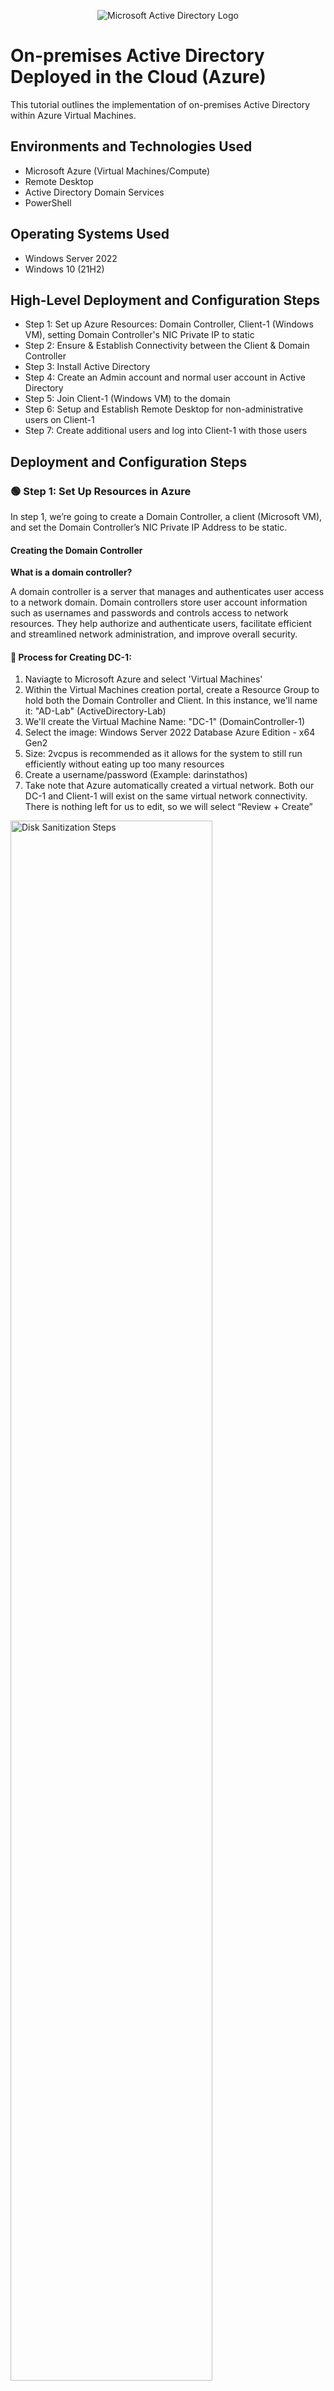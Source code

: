 <p align="center">
<img src="https://i.imgur.com/pU5A58S.png" alt="Microsoft Active Directory Logo"/>
</p>

<h1>On-premises Active Directory Deployed in the Cloud (Azure)</h1>
This tutorial outlines the implementation of on-premises Active Directory within Azure Virtual Machines.<br />


<h2>Environments and Technologies Used</h2>

- Microsoft Azure (Virtual Machines/Compute)
- Remote Desktop
- Active Directory Domain Services
- PowerShell

<h2>Operating Systems Used </h2>

- Windows Server 2022
- Windows 10 (21H2)

<h2>High-Level Deployment and Configuration Steps</h2>

- Step 1: Set up Azure Resources: Domain Controller, Client-1 (Windows VM), setting Domain Controller's NIC Private IP to static
- Step 2: Ensure & Establish Connectivity between the Client & Domain Controller
- Step 3: Install Active Directory
- Step 4: Create an Admin account and normal user account in Active Directory
- Step 5: Join Client-1 (Windows VM) to the domain
- Step 6: Setup and Establish Remote Desktop for non-administrative users on Client-1
- Step 7: Create additional users and log into Client-1 with those users


<h2>Deployment and Configuration Steps</h2>


  <h3>🟢 Step 1: Set Up Resources in Azure</h3>
  <p>In step 1, we’re going to create a Domain Controller, a client (Microsoft VM), and set the Domain Controller’s NIC Private IP Address to be static.</p>
  
  <h4>Creating the Domain Controller</h4>
  
  <strong>What is a domain controller?</strong>
  
  <p>A domain controller is a server that manages and authenticates user access to a network domain. Domain controllers store user account information such as usernames and passwords and controls access to network resources. They help authorize and authenticate users, facilitate efficient and streamlined network administration, and improve overall security.</P>
  
  <h4>🔵 Process for Creating DC-1:</h4>
  
  1. Naviagte to Microsoft Azure and select 'Virtual Machines'
  2. Within the Virtual Machines creation portal, create a Resource Group to hold both the Domain Controller and Client. In this instance, we'll name it: "AD-Lab" (ActiveDirectory-Lab)
  3. We'll create the Virtual Machine Name: "DC-1" (DomainController-1)
  4. Select the image: Windows Server 2022 Database Azure Edition - x64 Gen2
  5. Size: 2vcpus is recommended as it allows for the system to still run efficiently without eating up too many resources
  6. Create a username/password (Example: darinstathos)
  7. Take note that Azure automatically created a virtual network. Both our DC-1 and Client-1 will exist on the same virtual network connectivity. There is nothing left for us to edit, so we will select “Review + Create”
  
<img src="https://i.imgur.com/0cDyCbn.png" height="80%" width="80%" alt="Disk Sanitization Steps"/>
<img src="https://i.imgur.com/OX1wCfK.png" height="80%" width="80%" alt="Disk Sanitization Steps"/>
<img src="https://i.imgur.com/cjHYVJ1.png" height="80%" width="80%" alt="Disk Sanitization Steps"/>

<p>We have now created the Domain Controller Virtual Machine. DC-1 will later be used as the central point for storing user accounts we create and managing/authenticating user access.</p>
<br />

  <h4>Creating our Client</h4>
  
  <strong>What is the client?</strong>
    
 <p>The client, in relation to the domain controller, is a device that connects to the network domain and relies on the domain controller for user authentication, access permissions, etc. The domain controller is the 'big brain' that lets the device/client know what to do/who's allowed to do what. The client interacts with the domain controller to log in, access shared resources, etc.</p>
    <p>We're creating a client device (Microsoft Windows) to witness the borrowing of user account information from our Domain Controller.</P>
    
 <h4>🔵 Process for Creating the Client:</h4>
    
1. Navigate to Microsoft Azure & select 'Virtual Machines'
2. Select the Resource Group: 'AD-Lab'
3. Virtual Machine Name: 'Client-1'
4. Select image: 'Windows 10 Pro, version 22H2 -x64Gen'
5. Size: 2vcpus
6. Create a username/password: (Example: darinstathos)
7. Under Licensing, check the box: "I can confirm I have eligible Windows 10/11 license with multi-tenant hosting rights."
8. Forward to the next page: Next: Disks >, Next: Networking > Take note that Client-1 was automatically put on the same network as DC-1. This is important so that the two can later communicate with one another. 

<br>

<img src="https://i.imgur.com/gOn48pL.png" height="80%" width="80%" alt="Disk Sanitization Steps"/>
<img src="https://i.imgur.com/13dDsO0.png" height="80%" width="80%" alt="Disk Sanitization Steps"/>
<img src="https://i.imgur.com/MT99vXJ.png" height="80%" width="80%" alt="Disk Sanitization Steps"/>
    
<br />

<h4>Setting Domain Controller's NIC Private IP Address to Static</h4>

<strong>Why is it necessary to change the Private IP Address to Static?</strong>

<p>Whenever we create resources such as Virtual Machines within Azure, there are several other resources created alongside it. One of these resources are NICs (Network Interface Cards) which have IP addresses automatically assigned to them via a DHCP server hidden within Azure. As mentioned previously, domain controllers provide centralized management and organization over user accounts, access permissions, and security policies within a network.</p> 

<p>Given that it plays such a crucial role in centralizing and streamlining networking, we want our network devices to always be able to locate the Domain Controller for consistent instruction and communication. A static IP address prevents potential disruptions caused by a dynamic IP address. Thus, we must change the IP address from dynamic to static (meaning the IP address numerical values never change).</p>

<h4>🔵 Process for Setting DC-1 NIC Private IP to Static:</h4>
  
1. Navigate to Azure > 'Virtual Machines' > and select our Domain Controller "DC-1"
2. Select 'Networking' > Select 'Network Interface'
3. Select 'IP Configurations' > Select the current/only IPConfig there
4. Switch the assignment from 'Dynamic' to 'Static' and press 'Save'

<br>

<img src="https://i.imgur.com/dYzWLhZ.png" height="80%" width="80%" alt="Disk Sanitization Steps"/>
<img src="https://i.imgur.com/g3IL4nQ.png" height="80%" width="80%" alt="Disk Sanitization Steps"/>
<img src="https://i.imgur.com/FHp5pT4.png" height="80%" width="80%" alt="Disk Sanitization Steps"/>

<br> 

We have now switched the Domain Controller's NIC Private IP Address to be static. Now, there is peace of mind in knowing that devices connected to the domain can rely on the Domain Controller for user information with secure connection and communication. 

<br>

  <h3>🟢 Step 2: Ensure & Establish Connectivity between the Client and Domain Controller</h3>
  
  <p>The next step is to ensure connectivity between the Client and the Domain Controller. We want to make sure that our machines can talk to one another so that once we add users accounts to DC-1, Client-1 will be able to access them.</p>
  
  <h4>Log into Client-1 VM</h4>
  
  <p>First, we’re going to log into the Client-1 VM. To do this, we must retrieve the Public IP Address and connect it to Remote Desktop Connection (if you’re using WindowsOS) or Microsoft Remote Desktop (if you’re using MacOS).</p>
  
  <h4>🔵 Process for Logging into Client-1:</h4>
  
  1. In the Azure Portal, navigate to 'Virtual Machines'
  2. Select 'Client-1'
  3. Copy the Public IP Address to clipboard (Example shown: 20.163.26.26)
  4. Open Remote Desktop Connection (Windows) or Microsoft Remote Desktop (MacOS: can be downloaded from App Store)
  5. Paste the IP address (Example shown: 20.163.26.26)
  6. Log in using the username/password created earlier in Step 1. (Example: darinstathos)

<br>

<img src="https://i.imgur.com/ZIh6gvb.png" height="80%" width="80%" alt="Disk Sanitization Steps"/>
<img src="https://i.imgur.com/NuYn2WR.png" height="80%" width="80%" alt="Disk Sanitization Steps"/>
<img src="https://i.imgur.com/kPeUFHN.png" height="80%" width="80%" alt="Disk Sanitization Steps"/>

<br>

<h4>Check Connectivity to Domain Controller (will fail at first attempt)</h4>

Now that we’ve logged into Client-1, we want to “ping” to our Domain Controller to make sure our machines can talk to one another/that there’s connectivity.

However, most likely, this “ping” will fail due to the Domain Controller’s firewall blocking ICMP traffic.

<strong>Why do firewalls sometimes block ICMP traffic?</strong>

Firewalls sometimes block ICMP (Internet Control Message Protocol) traffic as a security measure to protect against potential network vulnerabilities. ICMP traffic includes various types of messages, such as ping requests and error messages, which can be exploited for network scanning, denial-of-service attacks, or information disclosure. Blocking ICMP can help prevent these types of attacks and limit potential exposure of sensitive information. However, it's worth noting that ICMP is also used for legitimate network troubleshooting and diagnostic purposes, so firewall rules should be carefully configured to balance security and operational needs.

<h4>🔵 Process for Checking Connectivity:</h4>

1. We need to get DC-1's private IP Address: Azure Portal > 'Virtual Machines' > DC-1
2. Copy the NIC Private IP Address (Example: 10.0.0.4)
3. Navigate back to our Client-1 VM and open the command-line in the search bar
4. Type: "ping -t 10.0.0.4" (-t means that it will ping continuously)
5. We can see the request failed/timed out because DC-1's firewall is preventing/blocking ICMP traffic from coming through

<br>
  
<img src="https://i.imgur.com/3b3sYC2.png" height="80%" width="80%" alt="Disk Sanitization Steps"/>
<img src="https://i.imgur.com/2l07H1G.png" height="80%" width="80%" alt="Disk Sanitization Steps"/>

<br>

<h4>Open Up the Firewall</h4>
  
<p>Since we were unable to “ping”/connect to our Domain Controller, we must open up the firewall to allow ICMP traffic. To do this, we must connect/log into our Domain Controller VM and alter the settings.</p>

<h4>🔵 Process for Opening Up Firewall:</h4>
  
1. Navigate to Azure > 'Virtual Machines' > DC-1: Copy the Public IP Address (Example: 20.169.82.100)
2. Open Remote Desktop Connection (Windows) or Microsoft Remote Desktop (MacOS) & paste the IP address and use the username/password created in Step 1 (Example: 20.169.82.100 ; darinstathos)
3. Inside of DC-1 VM, navigate to the search bar and type in “wf.msc” or “firewall”

<br>
  
<img src="https://i.imgur.com/I8myAP2.png" height="80%" width="80%" alt="Disk Sanitization Steps"/>

<br>

4. Select “Inbound Rules” and filter by “Protocol” (since we’re looking for ICMPv4)
5. Enable Core Networking Diagnostics: ICMP Echo Request (ICMPv4-In)
6. Right-click the two inbound rules > select “enable rule"

<br>
  
<img src="https://i.imgur.com/ALQ2Tqc.png" height="80%" width="80%" alt="Disk Sanitization Steps"/>
<img src="https://i.imgur.com/9emoF0X.png" height="80%" width="80%" alt="Disk Sanitization Steps"/>

<br>
  
<p>Now, when we go back to our Client-1 VM, if we left the command-line open, we can now see that the “pings” are coming through because we opened up the DC-1’s firewall to allow ICMP traffic.</p>

<br>

<img src="https://i.imgur.com/cWVAUuA.png" height="80%" width="80%" alt="Disk Sanitization Steps"/>

<br>

<h3>🟢 Step 3: Install Active Directory</h3>
  
<Strong>What is Active Directory and why is it important?</strong>
  
<p>Now that there has been connectivity established between DC-1 and Client-1, it’s time to install Active Directory.

In simple terms, Active Directory is like a phonebook or a directory for a network. It keeps track of all the users, computers, and other resources within a network domain. It helps manage user accounts, control access to resources, and enforce security policies, making it easier for network administrators to organize and manage their network effectively.</p>

<h4>🔵 Process for Installing Active Directory:</h4>
  
1. Log into DC-1 VM using the Public IP Address & username/password (if not already)
2. Once inside DC-1, use the search bar to go to Service Manager
3. Select “Add roles and features” > Hit ‘Next’ on everything until you reach & select <strong>'Active Directory Domain Services'</strong>
4. Add the features > continue to press ‘Next’ on everything > select ‘Install’ 

<br>
  
<img src="https://i.imgur.com/Qk6wPjg.png" height="80%" width="80%" alt="Disk Sanitization Steps"/>
<img src="https://i.imgur.com/E6J427g.png" height="80%" width="80%" alt="Disk Sanitization Steps"/>
<img src="https://i.imgur.com/UFYfRkq.png" height="80%" width="80%" alt="Disk Sanitization Steps"/>

<br>
  
We now have Active Directory installed on DC-1. However, we are not finished yet. We need to set up an actual domain. 

<h4>Promote as a DC: Setup a New Forest as mydomain.com (Domain can actually be anything. Mydomain.com is an example)</h4>

<p>We have installed Active Directory but the next step is to set up an actual domain. Setting up a domain means there is an address for a particular organization to unite under. This domain is attached to permitted users, allowing users to access various clients/devices on the network.</p> 
  
<p>For example, if you work for a large accounting firm or you're in school, you're given a username with a domain attached to it. You can then take your username and log into any computer on campus or in the office. Example: dstathos@univerity.edu or dstathos@accountingfirm.com.</p>
  
  <h4>🔵 Process for Promoting to Domain Controller:</h4>
  
  For this example, we are using "mydomain.com". However, any domain is suitable. 
  
  1. Go to DC-1 VM > open Service Manager > select the Notifications flag in the top right-hand corner
  2. Select: "Promote this server to be a domain controller"
  3. Select: “Add a new forest” > Input the domain name of choice (example: mydomain.com) > Select: “Next” 
  4. Input a password for the sake of continuing forward with “Next” although it won’t be used in this lab > Continue pressing ‘Next’ until you reach the ‘Install’ button > 'Install'

  <br>
  
<img src="https://i.imgur.com/3qgGfvS.png" height="80%" width="80%" alt="Disk Sanitization Steps"/>
<img src="https://i.imgur.com/PRP9sSq.png" height="80%" width="80%" alt="Disk Sanitization Steps"/>
<img src="https://i.imgur.com/c1m2IIM.png" height="80%" width="80%" alt="Disk Sanitization Steps"/>
  
  <br>

<h4>Restart & Log back into DC-1 as user: mydomain.com\[username]</h4>

1. It is normal for the computer to need to restart. When the computer restarts, if the IP address changes, we are sure to navigate back to Azure Portal and copy the DC-1 Public IP address. We set the Private IP address to be static, but it’s possible for the Public IP to change.</p>
2. Once booted out, we can log back into DC-1 using the domain we have now set up: mydomain.com\darinstathos (or) darinstathos@mydomain.com
3. DC-1 is now officially a domain controller 

<br>
  
<img src="https://i.imgur.com/TuOxlzE.png" height="80%" width="80%" alt="Disk Sanitization Steps"/>
<img src="https://i.imgur.com/EBmChAn.png" height="80%" width="80%" alt="Disk Sanitization Steps"/>

<br>
  
<h3>🟢 Step 4: Create an Admin and a Normal User Account in Active Directory</h3>
  
<p>Now that Active Directory has been installed, our Domain Controller became official with its domain, it’s now time to create an admin and normal user account in AD.</p>
<p>Admins are able to create, modify, and delete user accounts, manage access permissions, etc. They can configure and enforce security policies such as password requirements and account lockout settings. They can also manage the structure of the domain, delegate admin tasks, etc.</p>
  
<h4>🔵 Process for Creating Organizational Units: Employees and Admins</h4>
  
  1. Inside DC-1 VM, navigate to ‘Active Directory Users and Computers’

<p>We can do this two ways:</p>

* Go to Service Manager > Tools (upper right-hand corner) > Active Directory Users and Computers
* Search bar > Type: Active Directory Users and Computers

2. We can see the domain we created: "mydomain.com". Now, we’re going to create organizational units to place our employees and admins.
3. Right click on “mydomain.com” (or whatever name you decided to give your domain) > 'New' > 'Organizational Unit'
4. We will create an organizational for _EMPLOYEES and for _ADMINS

<br>
  
<img src="https://i.imgur.com/RSgMaLR.png" height="80%" width="80%" alt="Disk Sanitization Steps"/>
<img src="https://i.imgur.com/m4OE8Wr.png" height="80%" width="80%" alt="Disk Sanitization Steps"/>
<img src="https://i.imgur.com/vPE2TyC.png" height="80%" width="80%" alt="Disk Sanitization Steps"/>

<br>
  
<h4>🔵 Process for Creating an Employee/Admin & then Assigning Role of Admin</h4>
  
<p>Now that we have our organizational units, we want to create an Admin and assign them the role of “Admin” so that they can fulfill admin duties.</p>

1. Inside of _ADMINS: right click > ‘New’ > ‘Users’
2. We will give our admin the name of “Jane Doe” and her login username shall be jane_admin@mydomain.com. 
3. Ideally, we’d like for the user to change their password every time for security purposes. However, for the sake of this exercise, we will select for the password to never expire. 

<br>
  
<img src="https://i.imgur.com/wHJMccp.png" height="80%" width="80%" alt="Disk Sanitization Steps"/>
<img src="https://i.imgur.com/o8OgZsq.png" height="80%" width="80%" alt="Disk Sanitization Steps"/>

<br>

<p>Now that jane_admin has been created, we must give her the role of ‘Admin’. Currently, just because she was created inside of an organizational unit folder called “_ADMINS” doesn’t mean her title carries substance or authority yet. We shall grant her authority right now. We’ll add Jane Doe to the Domain Admins Security Group.</p>

<br> 
  
4. Right-click Jane Doe > 'Properties' > 'Member Of' > 'Add' > type 'Domain Admins' [Enter Key & Check Names] > 'Apply' & 'OK'
  
<br>

<strong>What are Domain Admins in Active Directory?</strong>

<p>In Active Directory Users and Computers, "Domain Admins" is a default group that holds administrative privileges over the entire domain. Members of the Domain Admins group have full control and unrestricted access to all resources within the domain. They can perform tasks such as creating, modifying, or deleting user accounts, managing group memberships, configuring security policies, and managing domain-wide settings. Essentially, Domain Admins have the highest level of administrative authority within the Active Directory domain and are responsible for managing and maintaining the domain infrastructure.</p>

<br> 
  
<img src="https://i.imgur.com/5prj2Ju.png" height="80%" width="80%" alt="Disk Sanitization Steps"/>
<img src="https://i.imgur.com/IPTd2qT.png" height="80%" width="80%" alt="Disk Sanitization Steps"/>

<br>
  
<h4>🔵 Log Out of DC-1 and Log In as New Admin</h4>

<p>Now that Jane Doe is an admin, we can log out of our Domain Controller and log back in as Jane Doe.</p>
username: jane_admin@mydomain.com (or) mydomain.com\jane_admin

<br>

<img src="https://i.imgur.com/WcNCaDu.png" height="80%" width="80%" alt="Disk Sanitization Steps"/>

<h3>🟢 Step 5: Join Client-1 (Windows VM) to the Domain</h3>

<h4>Set Client-1's DNS settings to the DC-1's Private IP Address + Restart</h4>

<p>It’s time to now connect Client-1 to the domain (mydomain.com). During this entire time, Client-1 hasn’t been doing much as we’ve been setting up DC-1. Once Client-1 is added to the domain, Client-1 can retrieve/connect to user information stored in DC-1. Client-1 is like one of the computers you'd find in an office building or on a university campus. Once connected to the domain, any/all authorized registered users may log into the computers if their data is stored on the Domain Controller. </p>

<p>Setting a client's DNS settings to the domain controller's private IP address is important because it helps the client find and connect to important resources within a network. It ensures that the client can communicate with the domain controller for things like logging in, accessing shared files and printers, and finding other computers on the network. It's like having the right address book entry to reach the central hub of the network, making everything work smoothly.</p>

  <h4>🔵 Process for Setting Client-1 DNS Settings:</h4>
    
1. Go to Azure Portal > 'Virtual Machines' > 'DC-1 VM' > Copy the Private IP address in the Overview (Example: 10.0.0.4)
2. Go to Client-1 VM > 'Networking' > 'Network Interface' 
3. Select 'DNS Servers' > 'Custom' > Type/paste DC-1’s Private IP address (Example: 10.0.0.4) > 'Save'

<p>Now that we’ve changed Client-1’s DNS settings, we want to solidify this. We are going to flush any/all previous local DNS cache on Client-1 so they we know it’ll definitely be set to our DC-1 Private IP.</p>

4. Go to Client-1 VM Overview > Press "Restart" to flush DNS cache 

<br>
    
<img src="https://i.imgur.com/cHfZnzg.png" height="80%" width="80%" alt="Disk Sanitization Steps"/>
<img src="https://i.imgur.com/tB82xBL.png" height="80%" width="80%" alt="Disk Sanitization Steps"/>
<img src="https://i.imgur.com/YGVZQkF.png" height="80%" width="80%" alt="Disk Sanitization Steps"/>
<img src="https://i.imgur.com/RkYeWsW.png" height="80%" width="80%" alt="Disk Sanitization Steps"/>

<br>
    
<h4>🔵 Process for Joining Client-1 to the Domain and Re-login as Admin</h4>

<p>Now it’s time to actually add Client-1 onto the domain. We’re going to login with the original user we created in the beginning and join Client-1 to the domain. Once Client-1 is on the domain, we are able to use our admin Jane Doe.</p>

1. Log back into Client-1 VM with original user from Step 1. (Example: darinstathos)
2. Right-click the Windows start icon > 'System' 
3. 'Rename this PC (advanced)' > 'Change' > 'Domain'
4. Change the domain to: mydomain.com (or whatever domain you'd like)

<br>
    
<img src="https://i.imgur.com/kbowguZ.png" height="80%" width="80%" alt="Disk Sanitization Steps"/>
<img src="https://i.imgur.com/2owVYZj.png" height="80%" width="80%" alt="Disk Sanitization Steps"/>
<img src="https://i.imgur.com/bxXLQHp.png" height="80%" width="80%" alt="Disk Sanitization Steps"/>

<br>
    
<p>Since we've altered the DNS settings earlier so that it matches DC-1’s private IP address, Client-1 will be able to recognize this domain.</p>

5. We’ll be prompted to login as Jane Admin (mydomain.com\jane_admin) and when this happens, our computer will be prompted to restart
6. We can now log into Client-1 as Jane Admin because Client-1 shares the same domain network as the Domain Controller.

<br>
    
<img src="https://i.imgur.com/dHpcgqe.png" height="80%" width="80%" alt="Disk Sanitization Steps"/>
<img src="https://i.imgur.com/dsMpci3.png" height="80%" width="80%" alt="Disk Sanitization Steps"/>

<br>
    

<h3>🟢 Step 6: Setup and Establish Remote Desktop for Non-Administrative Users on Client-1</h3>

<p>We're going to set it up so all domain users can remote login into Client-1. Right now, only admins can do this.</p>

<h4>🔵 Process for Setting Up Remote Desktop for Non-Admins:</h4>
    
1. Inside Client-1 VM, right-click Windows start icon at bottom of screen > 'system' properties
2. Select 'Remote desktop' > 'Select Users that can remotely access PC' > 'Add' > 'Domain Users' > 'OK'
3. You can now log into Client-1 as a normal, non-administrative user now

<img src="https://i.imgur.com/JjCFyjm.png" height="80%" width="80%" alt="Disk Sanitization Steps"/>
<img src="https://i.imgur.com/k7QDAua.png" height="80%" width="80%" alt="Disk Sanitization Steps"/>

<p>**Side notes:</p>

* If you go inside DC-1 VM > Active Directory Users and Computers > Users > Domain Users > Members: that’s where everyone is and where everyone will get added automatically 
* Group Policy allows us to do this remotely and with MANY computers (hundred or thousands of computers instantly instead of logging into each computer one by one), but that’s beyond the scope of this exercise


<h3>🟢 Step 7: Create additional users and log into Client-1 with those users</h3>

<p>Now that we’ve set it up so non-administrative users (regular users) can access Client-1, we’re going to put this into action by creating many users and logging into Client-1 with one of those users.</p>

<h4>🔵 Process for Creating Additional Users:</h4>
    
1. Log into DC-1 VM as Jane Doe: mydomain.com\jane_admin
2. Use the search bar to open up 'Powershell ISE' > right-click to 'run as administrator'
<br>

<strong>What is Powershell ISE?</strong>

<p>PowerShell ISE (Integrated Scripting Environment) is a user-friendly graphical tool provided by Microsoft for writing, testing, and executing PowerShell scripts. It provides an interactive and simplified environment for individuals, including IT professionals and system administrators, to automate tasks, manage systems, and perform various administrative tasks using the PowerShell scripting language. Think of it as a coding workspace with helpful features that make it easier to create and run PowerShell commands and scripts.</p>
<br>
    
3. Create a new file > Copy/Paste the script below. This code allows us to create random usernames quickly > Run the script
4. Random usernames are now being created

<br>

<img src="https://i.imgur.com/PusOjdD.png" height="80%" width="80%" alt="Disk Sanitization Steps"/>
<img src="https://i.imgur.com/AEEJPFH.png" height="80%" width="80%" alt="Disk Sanitization Steps"/>
<br>

 # ----- Edit these Variables for your own Use Case ----- #
$PASSWORD_FOR_USERS   = "Password1"
$NUMBER_OF_ACCOUNTS_TO_CREATE = 10000
# ------------------------------------------------------ #

Function generate-random-name() {
    $consonants = @('b','c','d','f','g','h','j','k','l','m','n','p','q','r','s','t','v','w','x','z')
    $vowels = @('a','e','i','o','u','y')
    $nameLength = Get-Random -Minimum 3 -Maximum 7
    $count = 0
    $name = ""

    while ($count -lt $nameLength) {
        if ($($count % 2) -eq 0) {
            $name += $consonants[$(Get-Random -Minimum 0 -Maximum $($consonants.Count - 1))]
        }
        else {
            $name += $vowels[$(Get-Random -Minimum 0 -Maximum $($vowels.Count - 1))]
        }
        $count++
    }

    return $name

}

$count = 1
while ($count -lt $NUMBER_OF_ACCOUNTS_TO_CREATE) {
    $fisrtName = generate-random-name
    $lastName = generate-random-name
    $username = $fisrtName + '.' + $lastName
    $password = ConvertTo-SecureString $PASSWORD_FOR_USERS -AsPlainText -Force

    Write-Host "Creating user: $($username)" -BackgroundColor Black -ForegroundColor Cyan
    
    New-AdUser -AccountPassword $password `
               -GivenName $firstName `
               -Surname $lastName `
               -DisplayName $username `
               -Name $username `
               -EmployeeID $username `
               -PasswordNeverExpires $true `
               -Path "ou=_EMPLOYEES,$(([ADSI]`"").distinguishedName)" `
               -Enabled $true
    $count++
}

<br>
    
5. If we go back to DC-1 VM > Open up 'Active Directory Users and Computers' > '_EMPLOYEES' > Refresh: all the names are being dumped in there 
6. We will choose one of these users and log into Client-1 VM with it. (Example username: Duna.lin ; password: Password1)

<br>
    
<img src="https://i.imgur.com/2YJiMsr.png" height="80%" width="80%" alt="Disk Sanitization Steps"/>
<img src="https://i.imgur.com/Sv9iB4e.png" height="80%" width="80%" alt="Disk Sanitization Steps"/>






